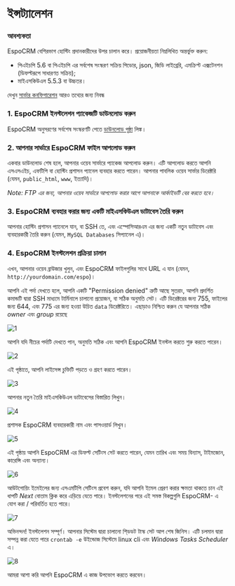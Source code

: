 # ইন্সট্যালেশন

### আবশ্যকতা
EspoCRM বেশিরভাগ হোস্টিং প্রদানকারীদের উপর চালান করে। প্রয়োজনীয়তা নিম্নলিখিত অন্তর্ভুক্ত করুন:

* পিএইচপি 5.6 বা পিএইচপি এর সর্বশেষ সংস্করণ সক্রিয় পিডোর, json, জিডি লাইব্রেরি, এমক্রিপ্ট এক্সটেনশন (ডিফল্টরূপে সাধারণত সক্রিয়);
* মাইএসকিউএল 5.5.3 বা উচ্চতর।

দেখুন [সার্ভার কনফিগারেশন](server-configuration.md) আরও তথ্যের জন্য নিবন্ধ

### 1. EspoCRM ইনস্টলেশন প্যাকেজটি ডাউনলোড করুন
EspoCRM অনুসরণের সর্বশেষ সংস্করণটি পেতে [ডাউনলোড পৃষ্ঠা](http://www.espocrm.com/download/) লিঙ্ক।

### 2. আপনার সার্ভারে EspoCRM ফাইল আপলোড করুন

একবার ডাউনলোড শেষ হলে, আপনার ওয়েব সার্ভারে প্যাকেজ আপলোড করুন।
এটি আপলোড করতে আপনি এসএসএইচ, এফটিপি বা হোস্টিং প্রশাসন প্যানেল ব্যবহার করতে পারেন।
আপনার পাবলিক ওয়েব সার্ভার ডিরেক্টরি (যেমন, `public_html`, `www`, ইত্যাদি)।

_Note: FTP এর জন্য, আপনার ওয়েব সার্ভারে আপলোড করার আগে আপনাকে আর্কাইভটি বের করতে হবে।_

### 3. EspoCRM ব্যবহার করার জন্য একটি মাইএসকিউএল ডাটাবেস তৈরি করুন

আপনার হোস্টিং প্রশাসন প্যানেলে যান, বা SSH তে, এবং এস্পোসিআরএম এর জন্য একটি নতুন ডাটাবেস এবং ব্যবহারকারী তৈরি করুন (যেমন, `MySQL Databases` সিপ্যানেল এ)।

### 4. EspoCRM ইনস্টলেশন প্রক্রিয়া চালান

এখন, আপনার ওয়েব ব্রাউজার খুলুন, এবং EspoCRM ফাইলগুলির সাথে URL এ যান (যেমন, `http://yourdomain.com/espo`)।

আপনি এই পর্দা দেখতে হলে, আপনি একটি "Permission denied" ত্রুটি আছে
সুতরাং, আপনি প্রদর্শিত কমান্ডটি দ্বারা SSH মাধ্যমে টার্মিনালে চালানো প্রয়োজন, বা সঠিক অনুমতি সেট।
এটি ডিরেক্টরের জন্য 755, ফাইলের জন্য 644, এবং 775 এর জন্য হওয়া উচিত `data` ডিরেক্টরিতে। 
এছাড়াও নিশ্চিত করুন যে আপনার সঠিক _owner_ এবং _group_ রয়েছে

![1](../_static/images/administration/installation/1.png)

আপনি যদি নীচের পর্দাটি দেখতে পান, অনুমতি সঠিক এবং আপনি EspoCRM ইনস্টল করতে শুরু করতে পারেন।

![2](../_static/images/administration/installation/2.png)

এই পৃষ্ঠাতে, আপনি লাইসেন্স চুক্তিটি পড়তে ও গ্রহণ করতে পারেন।

![3](../_static/images/administration/installation/3.png)

আপনার নতুন তৈরি মাইএসকিউএল ডাটাবেসের বিস্তারিত লিখুন।

![4](../_static/images/administration/installation/4.png)

প্রশাসক EspoCRM ব্যবহারকারী নাম এবং পাসওয়ার্ড লিখুন।

![5](../_static/images/administration/installation/5.png)

এই পৃষ্ঠায় আপনি EspoCRM এর ডিফল্ট সেটিংস সেট করতে পারেন, যেমন তারিখ এবং সময় বিন্যাস, টাইমজোন, কারেন্সি এবং অন্যান্য।

![6](../_static/images/administration/installation/6.png)

আউটগোয়িং ইমেইলের জন্য এসএমটিপি সেটিংস প্রবেশ করুন, যদি আপনি ইমেল প্রেরণ করার ক্ষমতা থাকতে চান
এই ধাপটি _Next_ বোতাম ক্লিক করে এড়িয়ে যেতে পারে।
ইনস্টলেশনের পরে এই সমস্ত বিকল্পগুলি EspoCRM- এ যোগ করা / পরিবর্তিত হতে পারে।

![7](../_static/images/administration/installation/7.png)

অভিনন্দন! ইনস্টলেশন সম্পূর্ণ।
আপনার সিস্টেম দ্বারা চালানো শি্ডডট টাস্ক সেট আপ শেষ জিনিস। এটি চলমান দ্বারা সম্পন্ন করা যেতে পারে `crontab -e` উইন্ডোজ সিস্টেমে linux cli এবং _Windows Tasks Scheduler_ এ।

![8](../_static/images/administration/installation/8.png)

আমরা আশা করি আপনি EspoCRM এ কাজ উপভোগ করতে করবেন।







